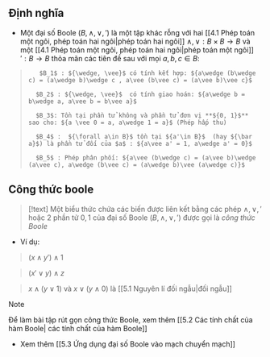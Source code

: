 ## Định nghĩa

- Một đại số Boole $(B, \wedge, \vee, ')$ là một tập khác rỗng với hai [[4.1 Phép toán một ngôi, phép toán hai ngôi|phép toán hai ngôi]] ${\wedge, \vee: B \times B \rightarrow B}$  và một [[4.1 Phép toán một ngôi, phép toán hai ngôi|phép toán một ngôi]] ${': B \rightarrow B}$  thỏa mãn các tiên đề sau với mọi ${a, b, c \in B}$:

>		 $B_1$ : ${\wedge, \vee}$ có tính kết hợp: ${a\wedge (b\wedge c) = (a\wedge b)\wedge c , a\vee (b\vee c) = (a\vee b)\vee c}$ 
>
>		$B_2$ : ${\wedge, \vee}$  có tính giao hoán: ${a\wedge b = b\wedge a, a\vee b = b\vee a}$
>	
>		$B_3$: Tồn tại phần tử không và phần tử đơn vị **${0, 1}$** sao cho: ${a \vee 0 = a, a\wedge 1 = a}$ (Phép hấp thu)
>		
>		$B_4$ :  ${\forall a\in B}$ tồn tại ${a'\in B}$  (hay ${\bar a}$) là phần tử đối của $a$ : ${a\vee a' = 1, a\wedge a' = 0}$
>		
>		$B_5$ : Phép phân phối: ${a\vee (b\wedge c) = (a\vee b)\wedge (a\vee c), a\wedge (b\vee c) = (a\wedge b)\vee (a\wedge c)}$

## Công thức boole

>[!text]
>Một biểu thức chứa các biến được liên kết bằng các phép ${\wedge, \vee,  '}$ hoặc 2 phần tử ${0, 1}$ của đại số Boole $(B, \wedge, \vee, ')$  được gọi là *công thức Boole*

- Ví dụ:
>${(x\wedge y' )\wedge 1}$

>${(x'\vee y)\wedge z}$

>${x\wedge (y\vee 1)}$ và ${x\vee (y\wedge 0)}$ là [[5.1 Nguyên lí đối ngẫu|đối ngẫu]]


>[!note]
>Để làm bài tập rút gọn công thức Boole, xem thêm [[5.2 Các tính chất của hàm Boole| các tính chất của hàm Boole]]

- Xem thêm [[5.3 Ứng dụng đại số Boole vào mạch chuyển mạch]]


